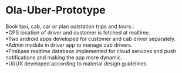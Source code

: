 # Ola-Uber-Prototype
Book taxi, cab, car or plan outstation trips and tours::<br>
•GPS location of driver and customer is fetched at realtime.<br>
•Two android apps developed for customer and cab driver separately.<br>
•Admin module in driver app to manage cab drivers.<br>
•Firebase realtime database implemented for cloud services and push notifications and making the app more dynamic.<br>
•UI/UX developed according to material design guidelines.<br>
